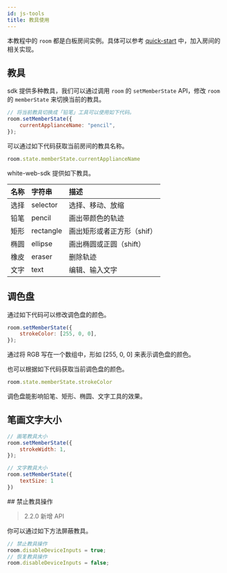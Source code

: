 ```yaml
---
id: js-tools
title: 教具使用
---
```


本教程中的 `room` 都是白板房间实例。具体可以参考 [quick-start](/docs/js/quick-start/js-declare) 中，加入房间的相关实现。

## 教具

sdk 提供多种教具，我们可以通过调用 `room` 的 `setMemberState` API，修改 `room` 的 `memberState` 来切换当前的教具。

```javascript
// 将当前教具切换成「铅笔」工具可以使用如下代码。
room.setMemberState({
    currentApplianceName: "pencil",
});
```

可以通过如下代码获取当前房间的教具名称。

```javascript
room.state.memberState.currentApplianceName
```

white-web-sdk 提供如下教具。

| 名称 | 字符串 | 描述 |
| :--- | :--- | :--- |
| 选择 | selector | 选择、移动、放缩 |
| 铅笔 | pencil | 画出带颜色的轨迹 |
| 矩形 | rectangle | 画出矩形或者正方形（shif） |
| 椭圆 | ellipse | 画出椭圆或正圆（shift） |
| 橡皮 | eraser | 删除轨迹 |
| 文字 | text | 编辑、输入文字 |

## 调色盘

通过如下代码可以修改调色盘的颜色。

```javascript
room.setMemberState({
    strokeColor: [255, 0, 0],
});
```

通过将 RGB 写在一个数组中，形如 [255, 0, 0] 来表示调色盘的颜色。

也可以根据如下代码获取当前调色盘的颜色。

```javascript
room.state.memberState.strokeColor
```

调色盘能影响铅笔、矩形、椭圆、文字工具的效果。

## 笔画文字大小

```javascript
// 画笔教具大小
room.setMemberState({
    strokeWidth: 1,
});

// 文字教具大小
room.setMemberState({
    textSize: 1
})
```

<span id="disableDeviceInputs">
## 禁止教具操作

>2.2.0 新增 API

你可以通过如下方法屏蔽教具。

```javascript
// 禁止教具操作
room.disableDeviceInputs = true;
// 恢复教具操作
room.disableDeviceInputs = false;
```